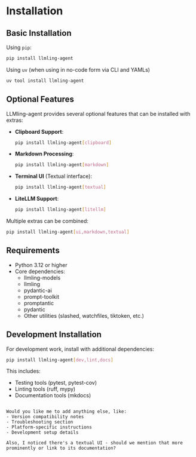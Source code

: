 # Installation

## Basic Installation

Using `pip`:
```bash
pip install llmling-agent
```

Using `uv` (when using in no-code form via CLI and YAMLs)
```bash
uv tool install llmling-agent
```

## Optional Features

LLMling-agent provides several optional features that can be installed with extras:


- **Clipboard Support**:
  ```bash
  pip install llmling-agent[clipboard]
  ```

- **Markdown Processing**:
  ```bash
  pip install llmling-agent[markdown]
  ```

- **Terminal UI** (Textual interface):
  ```bash
  pip install llmling-agent[textual]
  ```

- **LiteLLM Support**:
  ```bash
  pip install llmling-agent[litellm]
  ```

Multiple extras can be combined:
```bash
pip install llmling-agent[ui,markdown,textual]
```

## Requirements

- Python 3.12 or higher
- Core dependencies:
  - llmling-models
  - llmling
  - pydantic-ai
  - prompt-toolkit
  - promptantic
  - pydantic
  - Other utilities (slashed, watchfiles, tiktoken, etc.)

## Development Installation

For development work, install with additional dependencies:
```bash
pip install llmling-agent[dev,lint,docs]
```

This includes:
- Testing tools (pytest, pytest-cov)
- Linting tools (ruff, mypy)
- Documentation tools (mkdocs)
```

Would you like me to add anything else, like:
- Version compatibility notes
- Troubleshooting section
- Platform-specific instructions
- Development setup details

Also, I noticed there's a textual UI - should we mention that more prominently or link to its documentation?
